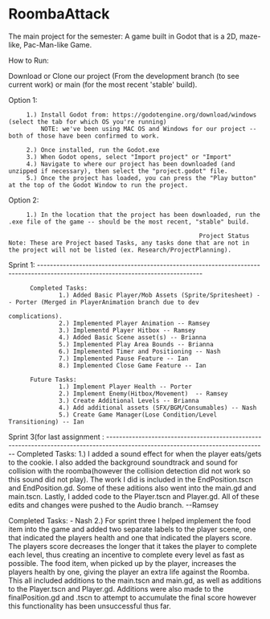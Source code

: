 # RoombaAttack
The main project for the semester: A game built in Godot that is a 2D, maze-like, Pac-Man-like Game.

How to Run:

Download or Clone our project (From the development branch (to see current work) or main (for the most recent 'stable' build).

Option 1: 
         
         1.) Install Godot from: https://godotengine.org/download/windows (select the tab for which OS you're running)
             NOTE: we've been using MAC OS and Windows for our project -- both of those have been confirmed to work.

         2.) Once installed, run the Godot.exe
         3.) When Godot opens, select "Import project" or "Import"
         4.) Navigate to where our project has been downloaded (and unzipped if necessary), then select the "project.godot" file.
         5.) Once the project has loaded, you can press the "Play button" at the top of the Godot Window to run the project.
         
Option 2:
         
         1.) In the location that the project has been downloaded, run the .exe file of the game -- should be the most recent, "stable" build.

                                                         Project Status
    Note: These are Project based Tasks, any tasks done that are not in the project will not be listed (ex. Research/ProjectPlanning).

Sprint 1: ---------------------------------------------------------------------------------------------------------------------------------

          Completed Tasks:
                  1.) Added Basic Player/Mob Assets (Sprite/Spritesheet) -- Porter (Merged in PlayerAnimation branch due to dev        
                                                                                    complications).
                  2.) Implemented Player Animation -- Ramsey
                  3.) Implementd Player Hitbox -- Ramsey
                  4.) Added Basic Scene asset(s) -- Brianna
                  5.) Implemented Play Area Bounds -- Brianna
                  6.) Implemented Timer and Positioning -- Nash
                  7.) Implemented Pause Feature -- Ian
                  8.) Implemented Close Game Feature -- Ian
                  
          Future Tasks:
                  1.) Implement Player Health -- Porter
                  2.) Implement Enemy(Hitbox/Movement)  -- Ramsey
                  3.) Create Additional Levels -- Brianna
                  4.) Add additional assets (SFX/BGM/Consumables) -- Nash
                  5.) Create Game Manager(Lose Condition/Level Transitioning) -- Ian
                  
                  
                  
Sprint 3(for last assignment : --------------------------------------------------------------------------------------------------------------------------------
                  Completed Tasks:
                  1.) I added a sound effect for when the player eats/gets to the cookie. I also added the background soundtrack and sound                       for collision with the roomba(however the collision detection did not work so this sound did not play). The work I                         did is included in the EndPosition.tscn and EndPosition.gd. Some of these aditions also went into the main.gd and                           main.tscn. Lastly, I added code to the Player.tscn and Player.gd. All of these edits and changes were pushed to the                         Audio branch. --Ramsey 
                  
Completed Tasks: - Nash
2.) For sprint three I helped implement the food item into the game and added two separate labels to the player scene, one that indicated the players health and one that indicated the players score. The players score decreases the longer that it takes the player to complete each level, thus creating an incentive to complete every level as fast as possible. The food item, when picked up by the player, increases the players health by one, giving the player an extra life against the Roomba. This all included additions to the main.tscn and main.gd, as well as additions to the Player.tscn and Player.gd. Additions were also made to the finalPosition.gd and .tscn to attempt to accumulate the final score however this functionality has been unsuccessful thus far. 
